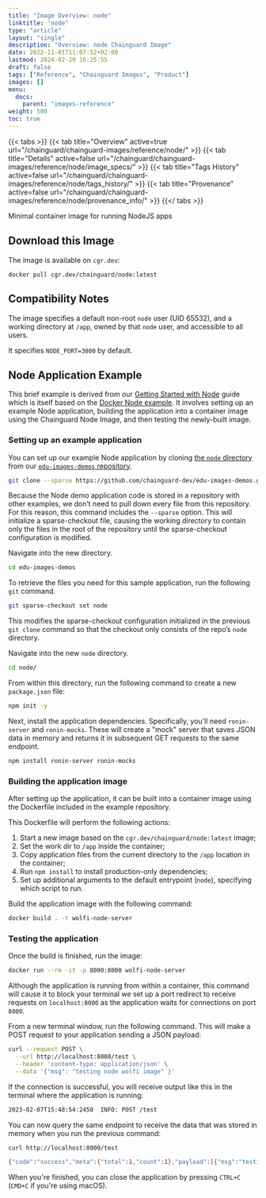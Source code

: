 ```yaml
---
title: "Image Overview: node"
linktitle: "node"
type: "article"
layout: "single"
description: "Overview: node Chainguard Image"
date: 2022-11-01T11:07:52+02:00
lastmod: 2024-02-29 16:25:55
draft: false
tags: ["Reference", "Chainguard Images", "Product"]
images: []
menu: 
  docs: 
    parent: "images-reference"
weight: 500
toc: true
---
```


{{< tabs >}}
{{< tab title="Overview" active=true url="/chainguard/chainguard-images/reference/node/" >}}
{{< tab title="Details" active=false url="/chainguard/chainguard-images/reference/node/image_specs/" >}}
{{< tab title="Tags History" active=false url="/chainguard/chainguard-images/reference/node/tags_history/" >}}
{{< tab title="Provenance" active=false url="/chainguard/chainguard-images/reference/node/provenance_info/" >}}
{{</ tabs >}}



<!--overview:start-->
Minimal container image for running NodeJS apps
<!--overview:end-->

<!--getting:start-->
## Download this Image
The image is available on `cgr.dev`:

```
docker pull cgr.dev/chainguard/node:latest
```
<!--getting:end-->

<!--compatibility:start-->
## Compatibility Notes

The image specifies a default non-root `node` user (UID 65532), and a working directory at `/app`, owned by that `node` user, and accessible to all users.

It specifies `NODE_PORT=3000` by default.

<!--compatibility:end-->

<!--body:start-->
## Node Application Example

This brief example is derived from our [Getting Started with Node](https://edu.chainguard.dev/chainguard/chainguard-images/getting-started/getting-started-node/) guide which is itself based on the [Docker Node example](https://docs.docker.com/language/nodejs/containerize/). It involves setting up an example Node application, building the application into a container image using the Chainguard Node Image, and then testing the newly-built image.

### Setting up an example application

You can set up our example Node application by cloning [the `node` directory](https://github.com/chainguard-dev/edu-images-demos/tree/main/node) from our [`edu-images-demos` repository](https://github.com/chainguard-dev/edu-images-demos).

```sh
git clone --sparse https://github.com/chainguard-dev/edu-images-demos.git
```

Because the Node demo application code is stored in a repository with other examples, we don’t need to pull down every file from this repository. For this reason, this command includes the `--sparse` option. This will initialize a sparse-checkout file, causing the working directory to contain only the files in the root of the repository until the sparse-checkout configuration is modified.

Navigate into the new directory.

```sh
cd edu-images-demos
```

To retrieve the files you need for this sample application, run the following `git` command.

```sh
git sparse-checkout set node
```

This modifies the sparse-checkout configuration initialized in the previous `git clone` command so that the checkout only consists of the repo’s `node` directory.

Navigate into the new `node` directory.

```sh
cd node/
```

From within this directory, run the following command to create a new `package.json` file:

```sh
npm init -y
```

Next, install the application dependencies. Specifically, you'll need `ronin-server` and `ronin-mocks`. These will create a "mock" server that saves JSON data in memory and returns it in subsequent GET requests to the same endpoint.

```sh
npm install ronin-server ronin-mocks
```

### Building the application image

After setting up the application, it can be built into a container image using the Dockerfile included in the example repository.

This Dockerfile will perform the following actions:

1. Start a new image based on the `cgr.dev/chainguard/node:latest` image;
2. Set the work dir to `/app` inside the container;
3. Copy application files from the current directory to the `/app` location in the container;
4. Run `npm install` to install production-only dependencies;
5. Set up additional arguments to the default entrypoint (`node`), specifying which script to run.

Build the application image with the following command:

```sh
docker build . -t wolfi-node-server
```

### Testing the application

Once the build is finished, run the image:

```sh
docker run --rm -it -p 8000:8000 wolfi-node-server
```

Although the application is running from within a container, this command will cause it to block your terminal we set up a port redirect to receive requests on `localhost:8000` as the application waits for connections on port `8000`.

From a new terminal window, run the following command. This will make a POST request to your application sending a JSON payload:

```sh
curl --request POST \
  --url http://localhost:8000/test \
  --header 'content-type: application/json' \
  --data '{"msg": "testing node wolfi image" }'
```

If the connection is successful, you will receive output like this in the terminal where the application is running:

```sh
2023-02-07T15:48:54:2450  INFO: POST /test
```

You can now query the same endpoint to receive the data that was stored in memory when you run the previous command:

```sh
curl http://localhost:8000/test
```
```sh
{"code":"success","meta":{"total":1,"count":1},"payload":[{"msg":"testing node wolfi image","id":"6011f987-b9f8-4442-8253-d54166df5966","createDate":"2023-02-07T15:57:23.520Z"}]}
```

When you're finished, you can close the application by pressing `CTRL+C` (`CMD+C` if you're using macOS).

<!--body:end-->

